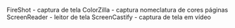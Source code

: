 FireShot - captura de tela
ColorZilla - captura nomeclatura de cores páginas
ScreenReader - leitor de tela
ScreenCastify - captura de tela em vídeo
